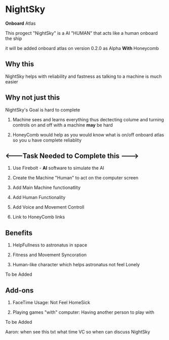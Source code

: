 # NightSky 

**Onboard** Atlas

This progect "NightSky" is a AI "HUMAN" that acts like a human onboard the ship

it will be added onboard atlas on version 0.2.0 as Alpha **With** Honeycomb

## Why this

NightSky helps with reliability and fastness as talking to a machine is much easier

## Why not just this

NightSky's Goal is hard to complete

1. Machine sees and learns everything thus dectecting colume and turning controls on and off with a machine **may** be hard

2. HoneyComb would help as you would know what is on/off onboard atlas so you u have complete reliablity

## <---Task Needed to Complete this --->

1. Use Firebolt - **AI** software to simulate the AI

2. Create the Machine "Human" to act on the computer screen

3. Add Main Machine functionatlity 

4. Add Human Functionality 

5. Add Voice and Movement Controll

6. Link to HoneyComb links

## Benefits

1. HelpFullness to astronatus in space

2. Fitness and Movement Syncoration

3. Human-like character which helps astronatus not feel Lonely

To be Added

## Add-ons

1. FaceTime Usage: Not Feel HomeSick

2. Playing games "with" computer: Having another person to play with

 To be Added

Aaron: when see this txt what time VC so when can discuss NightSky 
